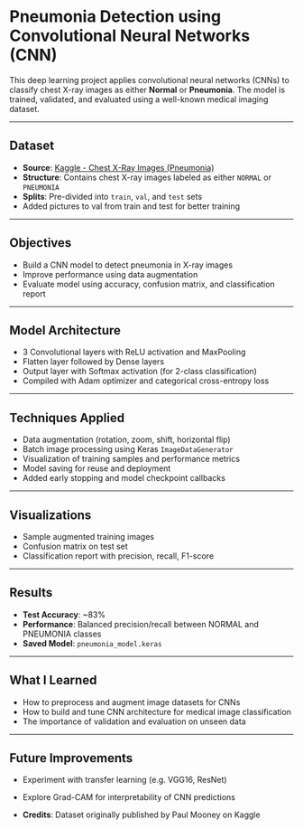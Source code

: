 # Pneumonia Detection using Convolutional Neural Networks (CNN)

This deep learning project applies convolutional neural networks (CNNs) to classify chest X-ray images as either **Normal** or **Pneumonia**. The model is trained, validated, and evaluated using a well-known medical imaging dataset.

---

## Dataset

- **Source**: [Kaggle - Chest X-Ray Images (Pneumonia)](https://www.kaggle.com/datasets/paultimothymooney/chest-xray-pneumonia)
- **Structure**: Contains chest X-ray images labeled as either `NORMAL` or `PNEUMONIA`
- **Splits**: Pre-divided into `train`, `val`, and `test` sets
- Added pictures to val from train and test for better training

---

## Objectives

- Build a CNN model to detect pneumonia in X-ray images
- Improve performance using data augmentation
- Evaluate model using accuracy, confusion matrix, and classification report

---

## Model Architecture

- 3 Convolutional layers with ReLU activation and MaxPooling
- Flatten layer followed by Dense layers
- Output layer with Softmax activation (for 2-class classification)
- Compiled with Adam optimizer and categorical cross-entropy loss

---

## Techniques Applied

- Data augmentation (rotation, zoom, shift, horizontal flip)
- Batch image processing using Keras `ImageDataGenerator`
- Visualization of training samples and performance metrics
- Model saving for reuse and deployment
- Added early stopping and model checkpoint callbacks

---

## Visualizations

- Sample augmented training images
- Confusion matrix on test set
- Classification report with precision, recall, F1-score

---

## Results

- **Test Accuracy**: ~83%
- **Performance**: Balanced precision/recall between NORMAL and PNEUMONIA classes
- **Saved Model**: `pneumonia_model.keras`

---

## What I Learned

- How to preprocess and augment image datasets for CNNs
- How to build and tune CNN architecture for medical image classification
- The importance of validation and evaluation on unseen data

---

## Future Improvements

- Experiment with transfer learning (e.g. VGG16, ResNet)
- Explore Grad-CAM for interpretability of CNN predictions

- **Credits**: Dataset originally published by Paul Mooney on Kaggle

